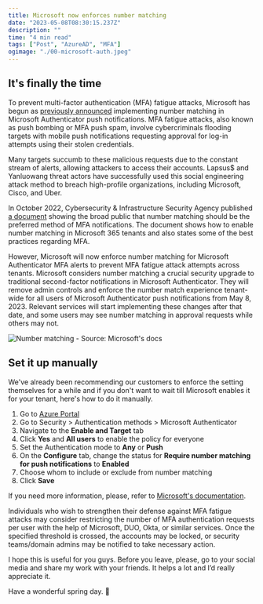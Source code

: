 ```yaml
---
title: Microsoft now enforces number matching
date: "2023-05-08T08:30:15.237Z"
description: ""
time: "4 min read"
tags: ["Post", "AzureAD", "MFA"]
ogimage: "./00-microsoft-auth.jpeg"
---
```


## It's finally the time

To prevent multi-factor authentication (MFA) fatigue attacks, Microsoft has begun as [previously announced](https://www.bleepingcomputer.com/news/security/mfa-fatigue-hackers-new-favorite-tactic-in-high-profile-breaches/#:~:text=Microsoft%20plans%20on%20enabling%20it%20by%20default%C2%A0for%20all%20Azure%20Active%20Directory%20tenants) implementing number matching in Microsoft Authenticator push notifications. MFA fatigue attacks, also known as push bombing or MFA push spam, involve cybercriminals flooding targets with mobile push notifications requesting approval for log-in attempts using their stolen credentials.

Many targets succumb to these malicious requests due to the constant stream of alerts, allowing attackers to access their accounts. Lapsus$ and Yanluowang threat actors have successfully used this social engineering attack method to breach high-profile organizations, including Microsoft, Cisco, and Uber.

In October 2022, Cybersecurity & Infrastructure Security Agency published [a document](https://www.cisa.gov/sites/default/files/publications/fact-sheet-implement-number-matching-in-mfa-applications-508c.pdf) showing the broad public that number matching should be the preferred method of MFA notifications. The document shows how to enable number matching in Microsoft 365 tenants and also states some of the best practices regarding MFA.

However, Microsoft will now enforce number matching for Microsoft Authenticator MFA alerts to prevent MFA fatigue attack attempts across tenants. Microsoft considers number matching a crucial security upgrade to traditional second-factor notifications in Microsoft Authenticator. They will remove admin controls and enforce the number match experience tenant-wide for all users of Microsoft Authenticator push notifications from May 8, 2023. Relevant services will start implementing these changes after that date, and some users may see number matching in approval requests while others may not.

![Number matching - Source: Microsoft's docs](./01-number-matching.png)

## Set it up manually

We've already been recommending our customers to enforce the setting themselves for a while and if you don't want to wait till Microsoft enables it for your tenant, here's how to do it manually.

1) Go to [Azure Portal](https://portal.azure.com)
2) Go to Security > Authentication methods > Microsoft Authenticator
3) Navigate to the **Enable and Target** tab
4) Click **Yes** and **All users** to enable the policy for everyone
5) Set the Authentication mode to **Any** or **Push**
6) On the **Configure** tab, change the status for **Require number matching for push notifications** to **Enabled**
7) Choose whom to include or exclude from number matching
8) Click **Save**

If you need more information, please, refer to [Microsoft's documentation](https://learn.microsoft.com/en-us/azure/active-directory/authentication/how-to-mfa-number-match).

Individuals who wish to strengthen their defense against MFA fatigue attacks may consider restricting the number of MFA authentication requests per user with the help of Microsoft, DUO, Okta, or similar services. Once the specified threshold is crossed, the accounts may be locked, or security teams/domain admins may be notified to take necessary action.

I hope this is useful for you guys. Before you leave, please, go to your social media and share my work with your friends. It helps a lot and I’d really appreciate it.

Have a wonderful spring day. 👋
